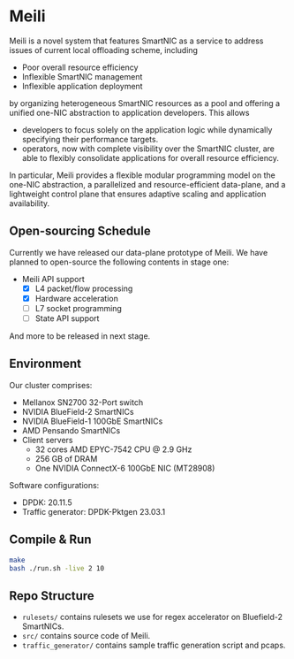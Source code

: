 # **Meili**
Meili is a novel system that features SmartNIC as a service to address issues of current local offloading scheme, including
- Poor overall resource efficiency
- Inflexible SmartNIC management 
- Inflexible application deployment

by organizing heterogeneous SmartNIC resources as a pool and offering a unified one-NIC abstraction to application developers.
This allows 
- developers to focus solely on the application logic while dynamically specifying their performance targets. 
- operators, now with complete visibility over the SmartNIC cluster, are able to flexibly consolidate applications for overall resource efficiency. 

In particular, Meili provides a flexible modular programming model on the one-NIC abstraction, a parallelized and resource-efficient data-plane, and a lightweight control plane that ensures adaptive scaling and application availability. 

## Open-sourcing Schedule
Currently we have released our data-plane prototype of Meili. We have planned to open-source the following contents in stage one:
- Meili API support
  - [x] L4 packet/flow processing
  - [x] Hardware acceleration 
  - [ ] L7 socket programming 
  - [ ] State API support 
   
And more to be released in next stage.

## Environment
Our cluster comprises:
- Mellanox SN2700 32-Port switch
- NVIDIA BlueField-2 SmartNICs
- NVIDIA BlueField-1 100GbE SmartNICs
- AMD Pensando SmartNICs 
- Client servers 
    - 32 cores AMD EPYC-7542 CPU @ 2.9 GHz 
    - 256 GB of DRAM
    - One NVIDIA ConnectX-6 100GbE NIC (MT28908)

Software configurations:
- DPDK: 20.11.5
- Traffic generator: DPDK-Pktgen 23.03.1


## **Compile & Run**
```bash
make
bash ./run.sh -live 2 10
```

## Repo Structure
* ``rulesets/`` contains rulesets we use for regex accelerator on Bluefield-2 SmartNICs.
* ``src/`` contains source code of Meili.  
* ``traffic_generator/`` contains sample traffic generation script and pcaps.
